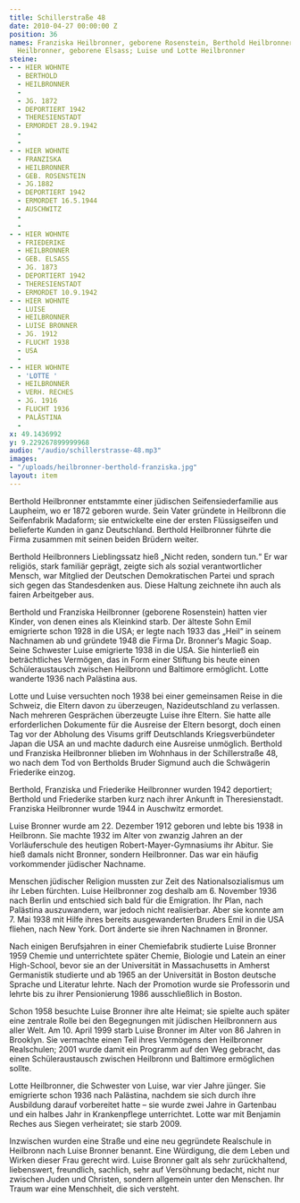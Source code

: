 ```yaml
---
title: Schillerstraße 48
date: 2010-04-27 00:00:00 Z
position: 36
names: Franziska Heilbronner, geborene Rosenstein, Berthold Heilbronner und Friederike
  Heilbronner, geborene Elsass; Luise und Lotte Heilbronner
steine:
- - HIER WOHNTE
  - BERTHOLD
  - HEILBRONNER
  - 
  - JG. 1872
  - DEPORTIERT 1942
  - THERESIENSTADT
  - ERMORDET 28.9.1942
  - 
  - 
- - HIER WOHNTE
  - FRANZISKA
  - HEILBRONNER
  - GEB. ROSENSTEIN
  - JG.1882
  - DEPORTIERT 1942
  - ERMORDET 16.5.1944
  - AUSCHWITZ
  - 
  - 
- - HIER WOHNTE
  - FRIEDERIKE
  - HEILBRONNER
  - GEB. ELSASS
  - JG. 1873
  - DEPORTIERT 1942
  - THERESIENSTADT
  - ERMORDET 10.9.1942
- - HIER WOHNTE
  - LUISE
  - HEILBRONNER
  - LUISE BRONNER
  - JG. 1912
  - FLUCHT 1938
  - USA
  - 
- - HIER WOHNTE
  - 'LOTTE '
  - HEILBRONNER
  - VERH. RECHES
  - JG. 1916
  - FLUCHT 1936
  - PALÄSTINA
  - 
x: 49.1436992
y: 9.229267899999968
audio: "/audio/schillerstrasse-48.mp3"
images:
- "/uploads/heilbronner-berthold-franziska.jpg"
layout: item
---
```


Berthold Heilbronner entstammte einer jüdischen Seifensiederfamilie aus Laupheim, wo er 1872 geboren wurde. Sein Vater gründete in Heilbronn die Seifenfabrik Madaform; sie entwickelte eine der ersten Flüssigseifen und belieferte Kunden in ganz Deutschland. Berthold Heilbronner führte die Firma zusammen mit seinen beiden Brüdern weiter.

Berthold Heilbronners Lieblingssatz hieß „Nicht reden, sondern tun.“ Er war religiös, stark familiär geprägt, zeigte sich als sozial verantwortlicher Mensch, war Mitglied der Deutschen Demokratischen Partei und sprach sich gegen das Standesdenken aus. Diese Haltung zeichnete ihn auch als fairen Arbeitgeber aus.

Berthold und Franziska Heilbronner (geborene Rosenstein) hatten vier Kinder, von denen eines als Kleinkind starb. Der älteste Sohn Emil emigrierte schon 1928 in die USA; er legte nach 1933 das „Heil“ in seinem Nachnamen ab und gründete 1948 die Firma Dr. Bronner‘s Magic Soap. Seine Schwester Luise emigrierte 1938 in die USA. Sie hinterließ ein beträchtliches Vermögen, das in Form einer Stiftung bis heute einen Schüleraustausch zwischen Heilbronn und Baltimore ermöglicht. Lotte wanderte 1936 nach Palästina aus.

Lotte und Luise versuchten noch 1938 bei einer gemeinsamen Reise in die Schweiz, die Eltern davon zu überzeugen, Nazideutschland zu verlassen. Nach mehreren Gesprächen überzeugte Luise ihre Eltern. Sie hatte alle erforderlichen Dokumente für die Ausreise der Eltern besorgt, doch einen Tag vor der Abholung des Visums griff Deutschlands Kriegsverbündeter Japan die USA an und machte dadurch eine Ausreise unmöglich. Berthold und Franziska Heilbronner blieben im Wohnhaus in der Schillerstraße 48, wo nach dem Tod von Bertholds Bruder Sigmund auch die Schwägerin Friederike einzog.

Berthold, Franziska und Friederike Heilbronner wurden 1942 deportiert; Berthold und Friederike starben kurz nach ihrer Ankunft in Theresienstadt. Franziska Heilbronner wurde 1944 in Auschwitz ermordet.

Luise Bronner wurde am 22. Dezember 1912 geboren und lebte bis 1938 in Heilbronn. Sie machte 1932 im Alter von zwanzig Jahren an der Vorläuferschule des heutigen Robert-Mayer-Gymnasiums ihr Abitur. Sie hieß damals nicht Bronner, sondern Heilbronner. Das war ein häufig vorkommender jüdischer Nachname. 

Menschen jüdischer Religion mussten zur Zeit des Nationalsozialismus um ihr Leben fürchten. Luise Heilbronner zog deshalb am 6. November 1936 nach Berlin und entschied sich bald für die Emigration. Ihr Plan, nach Palästina auszuwandern, war jedoch nicht realisierbar. Aber sie konnte am 7. Mai 1938 mit Hilfe ihres bereits ausgewanderten Bruders Emil in die USA fliehen, nach New York. Dort änderte sie ihren Nachnamen in Bronner. 

Nach einigen Berufsjahren in einer Chemiefabrik studierte Luise Bronner 1959 Chemie und unterrichtete später Chemie, Biologie und Latein an einer High-School, bevor sie an der Universität in Massachusetts in Amherst Germanistik studierte und ab 1965 an der Universität in Boston deutsche Sprache und Literatur lehrte. Nach der Promotion wurde sie Professorin und lehrte bis zu ihrer Pensionierung 1986 ausschließlich in Boston.

Schon 1958 besuchte Luise Bronner ihre alte Heimat; sie spielte auch später eine zentrale Rolle bei den Begegnungen mit jüdischen Heilbronnern aus aller Welt. 
Am 10. April 1999 starb Luise Bronner im Alter von 86 Jahren in Brooklyn. Sie vermachte einen Teil ihres Vermögens den Heilbronner Realschulen; 2001 wurde damit ein Programm auf den Weg gebracht, das einen Schüleraustausch zwischen Heilbronn und Baltimore ermöglichen sollte.

Lotte Heilbronner, die Schwester von Luise, war vier Jahre jünger. Sie emigrierte schon 1936 nach Palästina, nachdem sie sich durch ihre Ausbildung darauf vorbereitet hatte – sie wurde zwei Jahre in Gartenbau und ein halbes Jahr in Krankenpflege unterrichtet. Lotte war mit Benjamin Reches aus Siegen verheiratet; sie starb 2009.

Inzwischen wurden eine Straße und eine neu gegründete Realschule in Heilbronn nach Luise Bronner benannt. Eine Würdigung, die dem Leben und Wirken dieser Frau gerecht wird. Luise Bronner galt als sehr zurückhaltend, liebenswert, freundlich, sachlich, sehr auf Versöhnung bedacht, nicht nur zwischen Juden und Christen, sondern allgemein unter den Menschen. Ihr Traum war eine Menschheit, die sich versteht.
